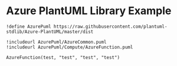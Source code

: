 
# Azure PlantUML Library Example

```plantuml
!define AzurePuml https://raw.githubusercontent.com/plantuml-stdlib/Azure-PlantUML/master/dist

!includeurl AzurePuml/AzureCommon.puml
!includeurl AzurePuml/Compute/AzureFunction.puml

AzureFunction(test, "test", "test", "test")
```
